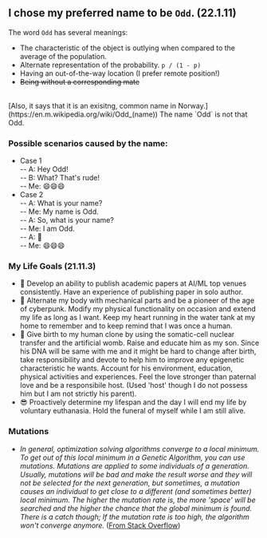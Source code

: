 ## I chose my preferred name to be `Odd`. (22.1.11)
The word `Odd` has several meanings:<br>
- The characteristic of the object is outlying when compared to the average of the population.<br>
- Alternate representation of the probability. `p / (1 - p)`<br>
- Having an out-of-the-way location (I prefer remote position!)<br>
- <del>Being without a corresponding mate</del><br>
<br>
[Also, it says that it is an exisitng, common name in Norway.](https://en.m.wikipedia.org/wiki/Odd_(name)) The name `Odd` is not that Odd.<br>

### Possible scenarios caused by the name:
- Case 1<br>
-- A: Hey Odd!<br>
-- B: What? That's rude!<br>
-- Me: 😄😄😄<br>
- Case 2<br>
-- A: What is your name?<br>
-- Me: My name is Odd.<br>
-- A: So, what is your name?<br>
-- Me: I am Odd.<br>
-- A: 🤔<br>
-- Me: 😄😄😄<br>

### My Life Goals (21.11.3)
- :page_facing_up: Develop an ability to publish academic papers at AI/ML top venues consistently. Have an experience of publishing paper in solo author.
- :robot: Alternate my body with mechanical parts and be a pioneer of the age of cyberpunk. Modify my physical functionality on occasion and extend my life as long as I want. Keep my heart running in the water tank at my home to remember and to keep remind that I was once a human.
- :seedling: Give birth to my human clone by using the somatic-cell nuclear transfer and the artificial womb. Raise and educate him as my son. Since his DNA will be same with me and it might be hard to change after birth, take responsibility and devote to help him to improve any epigenetic characteristic he wants. Account for his environment, education, physical activities and experiences. Feel the love stronger than paternal love and be a responsibile host. (Used 'host' though I do not possess him but I am not strictly his parent).
- :sunglasses: Proactively determine my lifespan and the day I will end my life by voluntary euthanasia. Hold the funeral of myself while I am still alive.

### Mutations
- _In general, optimization solving algorithms converge to a local minimum. To get out of this local minimum in a Genetic Algorithm, you can use mutations. Mutations are applied to some individuals of a generation. Usually, mutations will be bad and make the result worse and they will not be selected for the next generation, but sometimes, a mutation causes an individual to get close to a different (and sometimes better) local minimum. The higher the mutation rate is, the more 'space' will be searched and the higher the chance that the global minimum is found. There is a catch though; If the mutation rate is too high, the algorithm won't converge anymore._ ([From Stack Overflow](https://stackoverflow.com/questions/31215003/genetic-algorithm-selection-method-stuck-at-local-minimum-after-few-generations))

<!--
**nonconvexopt/nonconvexopt** is a ✨ _special_ ✨ repository because its `README.md` (this file) appears on your GitHub profile.

Here are some ideas to get you started:

- 🔭 I’m currently working on ...
- 🌱 I’m currently learning ...
- 👯 I’m looking to collaborate on ...
- 🤔 I’m looking for help with ...
- 💬 Ask me about ...
- 📫 How to reach me: ...
- 😄 Pronouns: ...
- ⚡ Fun fact: ...
-->
